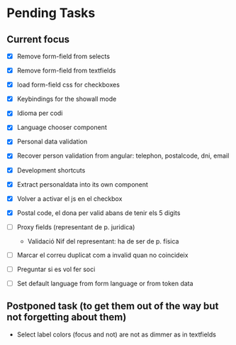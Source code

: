 # Pending Tasks


## Current focus

- [x] Remove form-field from selects
- [x] Remove form-field from textfields
- [x] load form-field css for checkboxes
- [x] Keybindings for the showall mode
- [x] Idioma per codi
- [x] Language chooser component
- [x] Personal data validation
- [x] Recover person validation from angular: telephon, postalcode, dni, email
- [x] Development shortcuts
- [x] Extract personaldata into its own component
- [X] Volver a activar el js en el checkbox
- [X] Postal code, el dona per valid abans de tenir els 5 digits

- [ ] Proxy fields (representant de p. juridica)
    - Validació Nif del representant: ha de ser de p. física
- [ ] Marcar el correu duplicat com a invalid quan no coincideix
- [ ] Preguntar si es vol fer soci
- [ ] Set default language from form language or from token data


## Postponed task (to get them out of the way but not forgetting about them)


- Select label colors (focus and not) are not as dimmer as in textfields





